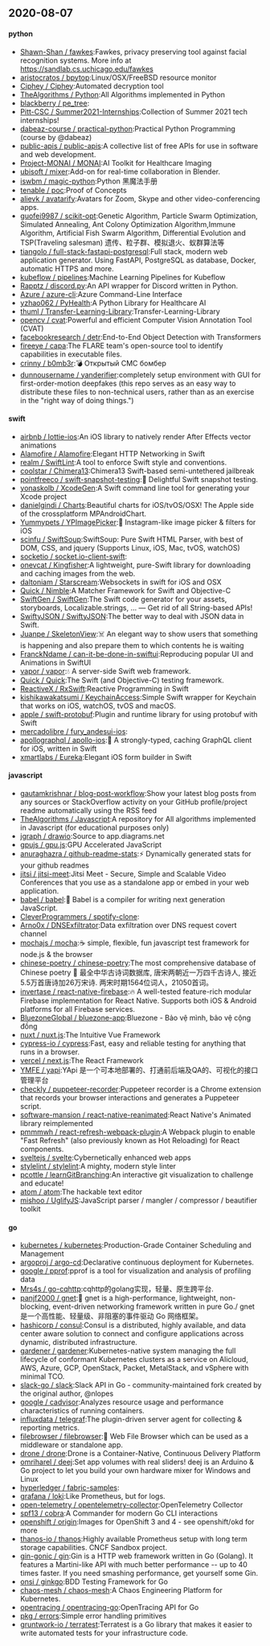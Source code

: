 ## 2020-08-07

#### python
* [Shawn-Shan / fawkes](https://github.com/Shawn-Shan/fawkes):Fawkes, privacy preserving tool against facial recognition systems. More info at https://sandlab.cs.uchicago.edu/fawkes
* [aristocratos / bpytop](https://github.com/aristocratos/bpytop):Linux/OSX/FreeBSD resource monitor
* [Ciphey / Ciphey](https://github.com/Ciphey/Ciphey):Automated decryption tool
* [TheAlgorithms / Python](https://github.com/TheAlgorithms/Python):All Algorithms implemented in Python
* [blackberry / pe_tree](https://github.com/blackberry/pe_tree):
* [Pitt-CSC / Summer2021-Internships](https://github.com/Pitt-CSC/Summer2021-Internships):Collection of Summer 2021 tech internships!
* [dabeaz-course / practical-python](https://github.com/dabeaz-course/practical-python):Practical Python Programming (course by @dabeaz)
* [public-apis / public-apis](https://github.com/public-apis/public-apis):A collective list of free APIs for use in software and web development.
* [Project-MONAI / MONAI](https://github.com/Project-MONAI/MONAI):AI Toolkit for Healthcare Imaging
* [ubisoft / mixer](https://github.com/ubisoft/mixer):Add-on for real-time collaboration in Blender.
* [iswbm / magic-python](https://github.com/iswbm/magic-python):Python 黑魔法手册
* [tenable / poc](https://github.com/tenable/poc):Proof of Concepts
* [alievk / avatarify](https://github.com/alievk/avatarify):Avatars for Zoom, Skype and other video-conferencing apps.
* [guofei9987 / scikit-opt](https://github.com/guofei9987/scikit-opt):Genetic Algorithm, Particle Swarm Optimization, Simulated Annealing, Ant Colony Optimization Algorithm,Immune Algorithm, Artificial Fish Swarm Algorithm, Differential Evolution and TSP(Traveling salesman) 遗传、粒子群、模拟退火、蚁群算法等
* [tiangolo / full-stack-fastapi-postgresql](https://github.com/tiangolo/full-stack-fastapi-postgresql):Full stack, modern web application generator. Using FastAPI, PostgreSQL as database, Docker, automatic HTTPS and more.
* [kubeflow / pipelines](https://github.com/kubeflow/pipelines):Machine Learning Pipelines for Kubeflow
* [Rapptz / discord.py](https://github.com/Rapptz/discord.py):An API wrapper for Discord written in Python.
* [Azure / azure-cli](https://github.com/Azure/azure-cli):Azure Command-Line Interface
* [yzhao062 / PyHealth](https://github.com/yzhao062/PyHealth):A Python Library for Healthcare AI
* [thuml / Transfer-Learning-Library](https://github.com/thuml/Transfer-Learning-Library):Transfer-Learning-Library
* [opencv / cvat](https://github.com/opencv/cvat):Powerful and efficient Computer Vision Annotation Tool (CVAT)
* [facebookresearch / detr](https://github.com/facebookresearch/detr):End-to-End Object Detection with Transformers
* [fireeye / capa](https://github.com/fireeye/capa):The FLARE team's open-source tool to identify capabilities in executable files.
* [crinny / b0mb3r](https://github.com/crinny/b0mb3r):💣
Открытый СМС бомбер
* [dunnousername / yanderifier](https://github.com/dunnousername/yanderifier):completely setup environment with GUI for first-order-motion deepfakes (this repo serves as an easy way to distribute these files to non-technical users, rather than as an exercise in the "right way of doing things.")

#### swift
* [airbnb / lottie-ios](https://github.com/airbnb/lottie-ios):An iOS library to natively render After Effects vector animations
* [Alamofire / Alamofire](https://github.com/Alamofire/Alamofire):Elegant HTTP Networking in Swift
* [realm / SwiftLint](https://github.com/realm/SwiftLint):A tool to enforce Swift style and conventions.
* [coolstar / Chimera13](https://github.com/coolstar/Chimera13):Chimera13 Swift-based semi-untethered jailbreak
* [pointfreeco / swift-snapshot-testing](https://github.com/pointfreeco/swift-snapshot-testing):📸
Delightful Swift snapshot testing.
* [yonaskolb / XcodeGen](https://github.com/yonaskolb/XcodeGen):A Swift command line tool for generating your Xcode project
* [danielgindi / Charts](https://github.com/danielgindi/Charts):Beautiful charts for iOS/tvOS/OSX! The Apple side of the crossplatform MPAndroidChart.
* [Yummypets / YPImagePicker](https://github.com/Yummypets/YPImagePicker):📸
Instagram-like image picker & filters for iOS
* [scinfu / SwiftSoup](https://github.com/scinfu/SwiftSoup):SwiftSoup: Pure Swift HTML Parser, with best of DOM, CSS, and jquery (Supports Linux, iOS, Mac, tvOS, watchOS)
* [socketio / socket.io-client-swift](https://github.com/socketio/socket.io-client-swift):
* [onevcat / Kingfisher](https://github.com/onevcat/Kingfisher):A lightweight, pure-Swift library for downloading and caching images from the web.
* [daltoniam / Starscream](https://github.com/daltoniam/Starscream):Websockets in swift for iOS and OSX
* [Quick / Nimble](https://github.com/Quick/Nimble):A Matcher Framework for Swift and Objective-C
* [SwiftGen / SwiftGen](https://github.com/SwiftGen/SwiftGen):The Swift code generator for your assets, storyboards, Localizable.strings, … — Get rid of all String-based APIs!
* [SwiftyJSON / SwiftyJSON](https://github.com/SwiftyJSON/SwiftyJSON):The better way to deal with JSON data in Swift.
* [Juanpe / SkeletonView](https://github.com/Juanpe/SkeletonView):☠️
An elegant way to show users that something is happening and also prepare them to which contents he is waiting
* [FranckNdame / can-it-be-done-in-swiftui](https://github.com/FranckNdame/can-it-be-done-in-swiftui):Reproducing popular UI and Animations in SwiftUI
* [vapor / vapor](https://github.com/vapor/vapor):💧
A server-side Swift web framework.
* [Quick / Quick](https://github.com/Quick/Quick):The Swift (and Objective-C) testing framework.
* [ReactiveX / RxSwift](https://github.com/ReactiveX/RxSwift):Reactive Programming in Swift
* [kishikawakatsumi / KeychainAccess](https://github.com/kishikawakatsumi/KeychainAccess):Simple Swift wrapper for Keychain that works on iOS, watchOS, tvOS and macOS.
* [apple / swift-protobuf](https://github.com/apple/swift-protobuf):Plugin and runtime library for using protobuf with Swift
* [mercadolibre / fury_andesui-ios](https://github.com/mercadolibre/fury_andesui-ios):
* [apollographql / apollo-ios](https://github.com/apollographql/apollo-ios):📱
A strongly-typed, caching GraphQL client for iOS, written in Swift
* [xmartlabs / Eureka](https://github.com/xmartlabs/Eureka):Elegant iOS form builder in Swift

#### javascript
* [gautamkrishnar / blog-post-workflow](https://github.com/gautamkrishnar/blog-post-workflow):Show your latest blog posts from any sources or StackOverflow activity on your GitHub profile/project readme automatically using the RSS feed
* [TheAlgorithms / Javascript](https://github.com/TheAlgorithms/Javascript):A repository for All algorithms implemented in Javascript (for educational purposes only)
* [jgraph / drawio](https://github.com/jgraph/drawio):Source to app.diagrams.net
* [gpujs / gpu.js](https://github.com/gpujs/gpu.js):GPU Accelerated JavaScript
* [anuraghazra / github-readme-stats](https://github.com/anuraghazra/github-readme-stats):⚡
Dynamically generated stats for your github readmes
* [jitsi / jitsi-meet](https://github.com/jitsi/jitsi-meet):Jitsi Meet - Secure, Simple and Scalable Video Conferences that you use as a standalone app or embed in your web application.
* [babel / babel](https://github.com/babel/babel):🐠
Babel is a compiler for writing next generation JavaScript.
* [CleverProgrammers / spotify-clone](https://github.com/CleverProgrammers/spotify-clone):
* [Arno0x / DNSExfiltrator](https://github.com/Arno0x/DNSExfiltrator):Data exfiltration over DNS request covert channel
* [mochajs / mocha](https://github.com/mochajs/mocha):☕️
simple, flexible, fun javascript test framework for node.js & the browser
* [chinese-poetry / chinese-poetry](https://github.com/chinese-poetry/chinese-poetry):The most comprehensive database of Chinese poetry
🧶
最全中华古诗词数据库, 唐宋两朝近一万四千古诗人, 接近5.5万首唐诗加26万宋诗. 两宋时期1564位词人，21050首词。
* [invertase / react-native-firebase](https://github.com/invertase/react-native-firebase):🔥
A well-tested feature-rich modular Firebase implementation for React Native. Supports both iOS & Android platforms for all Firebase services.
* [BluezoneGlobal / bluezone-app](https://github.com/BluezoneGlobal/bluezone-app):Bluezone - Bảo vệ mình, bảo vệ cộng đồng
* [nuxt / nuxt.js](https://github.com/nuxt/nuxt.js):The Intuitive Vue Framework
* [cypress-io / cypress](https://github.com/cypress-io/cypress):Fast, easy and reliable testing for anything that runs in a browser.
* [vercel / next.js](https://github.com/vercel/next.js):The React Framework
* [YMFE / yapi](https://github.com/YMFE/yapi):YApi 是一个可本地部署的、打通前后端及QA的、可视化的接口管理平台
* [checkly / puppeteer-recorder](https://github.com/checkly/puppeteer-recorder):Puppeteer recorder is a Chrome extension that records your browser interactions and generates a Puppeteer script.
* [software-mansion / react-native-reanimated](https://github.com/software-mansion/react-native-reanimated):React Native's Animated library reimplemented
* [pmmmwh / react-refresh-webpack-plugin](https://github.com/pmmmwh/react-refresh-webpack-plugin):A Webpack plugin to enable "Fast Refresh" (also previously known as Hot Reloading) for React components.
* [sveltejs / svelte](https://github.com/sveltejs/svelte):Cybernetically enhanced web apps
* [stylelint / stylelint](https://github.com/stylelint/stylelint):A mighty, modern style linter
* [pcottle / learnGitBranching](https://github.com/pcottle/learnGitBranching):An interactive git visualization to challenge and educate!
* [atom / atom](https://github.com/atom/atom):The hackable text editor
* [mishoo / UglifyJS](https://github.com/mishoo/UglifyJS):JavaScript parser / mangler / compressor / beautifier toolkit

#### go
* [kubernetes / kubernetes](https://github.com/kubernetes/kubernetes):Production-Grade Container Scheduling and Management
* [argoproj / argo-cd](https://github.com/argoproj/argo-cd):Declarative continuous deployment for Kubernetes.
* [google / pprof](https://github.com/google/pprof):pprof is a tool for visualization and analysis of profiling data
* [Mrs4s / go-cqhttp](https://github.com/Mrs4s/go-cqhttp):cqhttp的golang实现，轻量、原生跨平台.
* [panjf2000 / gnet](https://github.com/panjf2000/gnet):🚀
gnet is a high-performance, lightweight, non-blocking, event-driven networking framework written in pure Go./ gnet 是一个高性能、轻量级、非阻塞的事件驱动 Go 网络框架。
* [hashicorp / consul](https://github.com/hashicorp/consul):Consul is a distributed, highly available, and data center aware solution to connect and configure applications across dynamic, distributed infrastructure.
* [gardener / gardener](https://github.com/gardener/gardener):Kubernetes-native system managing the full lifecycle of conformant Kubernetes clusters as a service on Alicloud, AWS, Azure, GCP, OpenStack, Packet, MetalStack, and vSphere with minimal TCO.
* [slack-go / slack](https://github.com/slack-go/slack):Slack API in Go - community-maintained fork created by the original author, @nlopes
* [google / cadvisor](https://github.com/google/cadvisor):Analyzes resource usage and performance characteristics of running containers.
* [influxdata / telegraf](https://github.com/influxdata/telegraf):The plugin-driven server agent for collecting & reporting metrics.
* [filebrowser / filebrowser](https://github.com/filebrowser/filebrowser):📂
Web File Browser which can be used as a middleware or standalone app.
* [drone / drone](https://github.com/drone/drone):Drone is a Container-Native, Continuous Delivery Platform
* [omriharel / deej](https://github.com/omriharel/deej):Set app volumes with real sliders! deej is an Arduino & Go project to let you build your own hardware mixer for Windows and Linux
* [hyperledger / fabric-samples](https://github.com/hyperledger/fabric-samples):
* [grafana / loki](https://github.com/grafana/loki):Like Prometheus, but for logs.
* [open-telemetry / opentelemetry-collector](https://github.com/open-telemetry/opentelemetry-collector):OpenTelemetry Collector
* [spf13 / cobra](https://github.com/spf13/cobra):A Commander for modern Go CLI interactions
* [openshift / origin](https://github.com/openshift/origin):Images for OpenShift 3 and 4 - see openshift/okd for more
* [thanos-io / thanos](https://github.com/thanos-io/thanos):Highly available Prometheus setup with long term storage capabilities. CNCF Sandbox project.
* [gin-gonic / gin](https://github.com/gin-gonic/gin):Gin is a HTTP web framework written in Go (Golang). It features a Martini-like API with much better performance -- up to 40 times faster. If you need smashing performance, get yourself some Gin.
* [onsi / ginkgo](https://github.com/onsi/ginkgo):BDD Testing Framework for Go
* [chaos-mesh / chaos-mesh](https://github.com/chaos-mesh/chaos-mesh):A Chaos Engineering Platform for Kubernetes.
* [opentracing / opentracing-go](https://github.com/opentracing/opentracing-go):OpenTracing API for Go
* [pkg / errors](https://github.com/pkg/errors):Simple error handling primitives
* [gruntwork-io / terratest](https://github.com/gruntwork-io/terratest):Terratest is a Go library that makes it easier to write automated tests for your infrastructure code.
